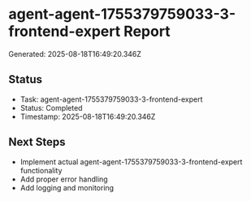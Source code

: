 # agent-agent-1755379759033-3-frontend-expert Report

Generated: 2025-08-18T16:49:20.346Z

## Status
- Task: agent-agent-1755379759033-3-frontend-expert
- Status: Completed
- Timestamp: 2025-08-18T16:49:20.346Z

## Next Steps
- Implement actual agent-agent-1755379759033-3-frontend-expert functionality
- Add proper error handling
- Add logging and monitoring
